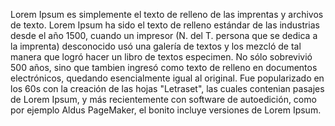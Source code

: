 Lorem Ipsum es simplemente el texto de relleno de las imprentas y archivos de texto. Lorem Ipsum ha sido el
texto de relleno estándar de las industrias desde el año 1500, cuando un impresor (N. del T. persona que se 
dedica a la imprenta) desconocido usó una galería de textos y los mezcló de tal manera que logró hacer un 
libro de textos especimen. No sólo sobrevivió 500 años, sino que tambien ingresó como texto de relleno en
documentos electrónicos, quedando esencialmente igual al original. Fue popularizado en los 60s con la 
creación de las hojas "Letraset", las cuales contenian pasajes de Lorem Ipsum, y más recientemente con 
software de autoedición, como por ejemplo Aldus PageMaker, el bonito incluye versiones de Lorem Ipsum.